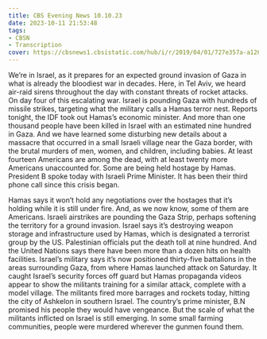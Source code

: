 ```yaml
---
title: CBS Evening News 10.10.23
date: 2023-10-11 21:53:48
tags:
- CBSN
- Transcription
cover: https://cbsnews1.cbsistatic.com/hub/i/r/2019/04/01/727e357a-a126-4138-a2c5-4d3222669d57/thumbnail/640x360/3ff2761028dc5c65cc4f07acd54bcd5c/cbsn2-logo-1920x1080.jpg
---
```

We’re in Israel, as it prepares for an expected ground invasion of Gaza in what is already the bloodiest war in decades. Here, in Tel Aviv, we heard air-raid sirens throughout the day with constant threats of rocket attacks. On day four of this escalating war. Israel is pounding Gaza with hundreds of missile strikes, targeting what the military calls a Hamas terror nest. Reports tonight, the IDF took out Hamas’s economic minister. And more than one thousand people have been killed in Israel with an estimated nine hundred in Gaza. And we have learned some disturbing new details about a massacre that occurred in a small Israeli village near the Gaza border, with the brutal murders of men, women, and children, including babies. At least fourteen Americans are among the dead, with at least twenty more Americans unaccounted for. Some are being held hostage by Hamas. President B spoke today with Israeli Prime Minister. It has been their third phone call since this crisis began. 

Hamas says it won’t hold any negotiations over the hostages that it’s holding while it is still under fire. And, as we now know, some of them are Americans. Israeli airstrikes are pounding the Gaza Strip, perhaps softening the territory for a ground invasion. Israel says it’s destroying weapon storage and infrastructure used by Hamas, which is designated a terrorist group by the US. Palestinian officials put the death toll at nine hundred. And the United Nations says there have been more than a dozen hits on health facilities. Israel’s military says it’s now positioned thirty-five battalions in the areas surrounding Gaza, from where Hamas launched attack on Saturday. It caught Israel’s security forces off guard but Hamas propaganda videos appear to show the militants training for a similar attack, complete with a model village. The militants fired more barrages and rockets today, hitting the city of Ashkelon in southern Israel. The country’s prime minister, B.N promised his people they would have vengeance. But the scale of what the militants inflicted on Israel is still emerging. In some small farming communities, people were murdered wherever the gunmen found them. 
